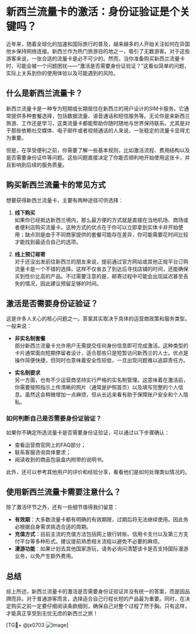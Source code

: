 # 新西兰流量卡的激活：身份证验证是个关键吗？

近年来，随着全球化的加速和国际旅行的普及，越来越多的人开始关注如何在异国他乡保持网络连接。新西兰作为热门旅游目的地之一，吸引了无数游客。对于这些游客来说，一张合适的流量卡是必不可少的。然而，当你准备购买新西兰流量卡时，可能会被一个问题困扰——“激活是否需要身份证验证？”这看似简单的问题，实际上关系到你的使用体验以及可能遇到的风险。

## 什么是新西兰流量卡？

新西兰流量卡是一种专为短期或长期居住在新西兰的用户设计的SIM卡服务。它通常提供多种套餐选择，包括数据流量、语音通话和短信服务等。无论你是来新西兰旅游、工作还是学习，这类流量卡都能帮助你随时随地与世界保持联系。尤其是对于那些依赖社交媒体、电子邮件或者视频通话的人来说，一张稳定的流量卡显得尤为重要。

但是，在享受便利之前，你需要了解一些基本规则，比如激活流程、费用结构以及是否需要身份证件等问题。这些问题直接决定了你能否顺利地开始使用这张卡，并且影响到后续的服务质量。

## 购买新西兰流量卡的常见方式

想要获得新西兰流量卡，主要有两种途径可供选择：

1. **线下购买**  
   如果你已经抵达新西兰境内，那么最方便的方式就是直接在当地机场、商场或者便利店购买流量卡。这种方式的优点在于你可以立即拿到实体卡并开始使用；缺点则是由于不同商家提供的套餐可能存在差异，你可能需要花时间比较才能找到最适合自己的选项。

2. **线上预订邮寄**  
   对于还没出发前往新西兰的朋友来说，提前通过官方网站或其他正规平台订购流量卡是一个不错的选择。这样不仅省去了到达后寻找店铺的时间，还能确保买到性价比高的产品。不过需要注意的是，邮寄过程中可能会出现延迟甚至丢失的情况，因此建议预留足够的时间。

## 激活是否需要身份证验证？

这是许多人关心的核心问题之一。答案其实取决于具体的运营商政策和服务类型。一般来说：

- **非实名制套餐**  
  部分新西兰流量卡允许用户无需提交任何身份信息即可完成激活。这种类型的卡片通常面向短期停留者设计，适合那些只是短暂访问新西兰的人士。优点是操作简便快捷，但同时也意味着安全性较低，一旦出现问题难以追踪责任方。
  
- **实名制要求**  
  另一方面，也有不少运营商坚持实行严格的实名制管理。这意味着在激活前，你需要按照指示上传清晰的照片（通常是护照首页）以及填写完整的个人信息。虽然这会稍微增加一点麻烦，但从长远来看有助于保障账户安全和个人隐私。

### 如何判断自己是否需要身份证验证？

如果你不确定所选流量卡是否需要身份证验证，可以通过以下步骤确认：
- 查看运营商官网上的FAQ部分；
- 联系客服咨询具体要求；
- 阅读收到的商品包装盒内附带的说明书。

此外，还可以参考其他用户的评价和经验分享，看看他们是如何处理类似情况的。

## 使用新西兰流量卡需要注意什么？

除了激活环节之外，还有一些细节值得我们留意：

- **有效期**：大多数流量卡都有明确的有效期限，过期后将无法继续使用。因此务必根据自身需求挑选合适的周期。
- **充值方式**：目前主流的充值方法包括网上银行转账、信用卡支付以及第三方支付平台等多种形式。建议提前熟悉相关流程以避免不必要的麻烦。
- **漫游功能**：如果计划去其他国家游玩，请务必询问清楚该卡是否支持国际漫游业务，以免产生额外费用。

## 总结

综上所述，新西兰流量卡的激活是否需要身份证验证并没有统一的答案，而是因品牌而异。对于普通游客而言，选择适合自己行程长短的产品最为重要。同时，在决定购买之前一定要仔细阅读条款细则，确保自己对整个过程了然于胸。只有这样，才能真正享受到无忧无虑的新西兰之旅！

[TG💪+ @jx0703 ![Image](https://github.com/user-attachments/assets/dbca1d08-cadb-493c-b0ec-ad6f7a83f270)]